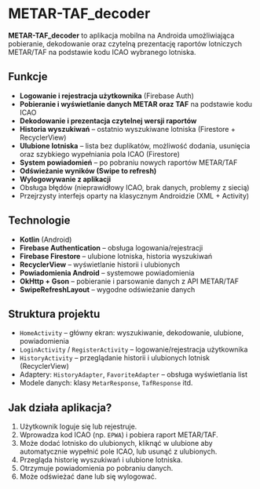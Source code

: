 # METAR-TAF_decoder

**METAR-TAF_decoder** to aplikacja mobilna na Androida umożliwiająca pobieranie, dekodowanie oraz czytelną prezentację raportów lotniczych METAR/TAF na podstawie kodu ICAO wybranego lotniska.

## Funkcje

- **Logowanie i rejestracja użytkownika** (Firebase Auth)
- **Pobieranie i wyświetlanie danych METAR oraz TAF** na podstawie kodu ICAO
- **Dekodowanie i prezentacja czytelnej wersji raportów**
- **Historia wyszukiwań** – ostatnio wyszukiwane lotniska (Firestore + RecyclerView)
- **Ulubione lotniska** – lista bez duplikatów, możliwość dodania, usunięcia oraz szybkiego wypełniania pola ICAO (Firestore)
- **System powiadomień** – po pobraniu nowych raportów METAR/TAF
- **Odświeżanie wyników (Swipe to refresh)**
- **Wylogowywanie z aplikacji**
- Obsługa błędów (nieprawidłowy ICAO, brak danych, problemy z siecią)
- Przejrzysty interfejs oparty na klasycznym Androidzie (XML + Activity)

## Technologie

- **Kotlin** (Android)
- **Firebase Authentication** – obsługa logowania/rejestracji
- **Firebase Firestore** – ulubione lotniska, historia wyszukiwań
- **RecyclerView** – wyświetlanie historii i ulubionych
- **Powiadomienia Android** – systemowe powiadomienia
- **OkHttp + Gson** – pobieranie i parsowanie danych z API METAR/TAF
- **SwipeRefreshLayout** – wygodne odświeżanie danych

## Struktura projektu

- `HomeActivity` – główny ekran: wyszukiwanie, dekodowanie, ulubione, powiadomienia
- `LoginActivity` / `RegisterActivity` – logowanie/rejestracja użytkownika
- `HistoryActivity` – przeglądanie historii i ulubionych lotnisk (RecyclerView)
- Adaptery: `HistoryAdapter`, `FavoriteAdapter` – obsługa wyświetlania list
- Modele danych: klasy `MetarResponse`, `TafResponse` itd.

## Jak działa aplikacja?

1. Użytkownik loguje się lub rejestruje.
2. Wprowadza kod ICAO (np. `EPWA`) i pobiera raport METAR/TAF.
3. Może dodać lotnisko do ulubionych, kliknąć w ulubione aby automatycznie wypełnić pole ICAO, lub usunąć z ulubionych.
4. Przegląda historię wyszukiwań i ulubione lotniska.
5. Otrzymuje powiadomienia po pobraniu danych.
6. Może odświeżać dane lub się wylogować.



